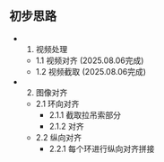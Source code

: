 ## 初步思路
- 1. 视频处理
    - 1.1 视频对齐  (2025.08.06完成)
    - 1.2 视频截取  (2025.08.06完成)
- 2. 图像对齐
    - 2.1 环向对齐
        - 2.1.1 截取拉吊索部分
        - 2.1.2 对齐
    - 2.2 纵向对齐
        - 2.2.1 每个环进行纵向对齐拼接
    